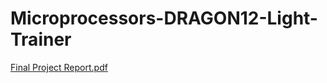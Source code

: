 # Microprocessors-DRAGON12-Light-Trainer
[Final Project Report.pdf](https://github.com/AshleyGNC/Microprocessors-DRAGON12-Light-Trainer/files/12639679/Final.Project.Report.pdf)
